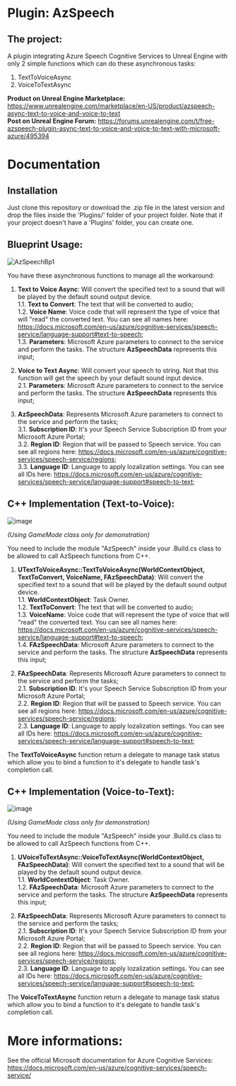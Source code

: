 # Plugin: AzSpeech
## The project:

A plugin integrating Azure Speech Cognitive Services to Unreal Engine with only 2 simple functions which can do these asynchronous tasks: 
1. TextToVoiceAsync
2. VoiceToTextAsync

**Product on Unreal Engine Marketplace:** https://www.unrealengine.com/marketplace/en-US/product/azspeech-async-text-to-voice-and-voice-to-text  
**Post on Unreal Engine Forum:** https://forums.unrealengine.com/t/free-azspeech-plugin-async-text-to-voice-and-voice-to-text-with-microsoft-azure/495394  

# Documentation
## Installation
Just clone this repository or download the .zip file in the latest version and drop the files inside the 'Plugins/' folder of your project folder.
Note that if your project doesn't have a 'Plugins' folder, you can create one.

## Blueprint Usage:

![AzSpeechBp1](https://user-images.githubusercontent.com/77353979/154168457-909aa90a-c816-40a7-b627-0404044b7f34.png)

You have these asynchronous functions to manage all the workaround:

1. **Text to Voice Async**: Will convert the specified text to a sound that will be played by the default sound output device.  
1.1. **Text to Convert**: The text that will be converted to audio;  
1.2. **Voice Name**: Voice code that will represent the type of voice that will "read" the converted text. You can see all names here: https://docs.microsoft.com/en-us/azure/cognitive-services/speech-service/language-support#text-to-speech;  
1.3. **Parameters**: Microsoft Azure parameters to connect to the service and perform the tasks. The structure **AzSpeechData** represents this input;  

2. **Voice to Text Async**: Will convert your speech to string. Not that this function will get the speech by your default sound input device.  
2.1. **Parameters**: Microsoft Azure parameters to connect to the service and perform the tasks. The structure **AzSpeechData** represents this input;  

3. **AzSpeechData**: Represents Microsoft Azure parameters to connect to the service and perform the tasks;  
3.1. **Subscription ID**: It's your Speech Service Subscription ID from your Microsoft Azure Portal;  
3.2. **Region ID**: Region that will be passed to Speech service. You can see all regions here: https://docs.microsoft.com/en-us/azure/cognitive-services/speech-service/regions;  
3.3. **Language ID**: Language to apply lozalization settings. You can see all IDs here: https://docs.microsoft.com/en-us/azure/cognitive-services/speech-service/language-support#speech-to-text;  

## C++ Implementation (Text-to-Voice):

![image](https://user-images.githubusercontent.com/77353979/154168468-7ef7fda0-f47c-4a8e-b9a2-fef94a59073b.png)

_(Using GameMode class only for demonstration)_

You need to include the module "AzSpeech" inside your .Build.cs class to be allowed to call AzSpeech functions from C++.

1. **UTextToVoiceAsync::TextToVoiceAsync(WorldContextObject, TextToConvert, VoiceName, FAzSpeechData)**: Will convert the specified text to a sound that will be played by the default sound output device.  
1.1. **WorldContextObject**: Task Owner.  
1.2. **TextToConvert**: The text that will be converted to audio;  
1.3. **VoiceName**: Voice code that will represent the type of voice that will "read" the converted text. You can see all names here: https://docs.microsoft.com/en-us/azure/cognitive-services/speech-service/language-support#text-to-speech;  
1.4. **FAzSpeechData**: Microsoft Azure parameters to connect to the service and perform the tasks. The structure **AzSpeechData** represents this input;  


2. **FAzSpeechData**: Represents Microsoft Azure parameters to connect to the service and perform the tasks;  
2.1. **Subscription ID**: It's your Speech Service Subscription ID from your Microsoft Azure Portal;  
2.2. **Region ID**: Region that will be passed to Speech service. You can see all regions here: https://docs.microsoft.com/en-us/azure/cognitive-services/speech-service/regions;  
2.3. **Language ID**: Language to apply lozalization settings. You can see all IDs here: https://docs.microsoft.com/en-us/azure/cognitive-services/speech-service/language-support#speech-to-text; 

The **TextToVoiceAsync** function return a delegate to manage task status which allow you to bind a function to it's delegate to handle task's completion call.

## C++ Implementation (Voice-to-Text):

![image](https://user-images.githubusercontent.com/77353979/154168475-f277e85d-7d1a-482a-9d09-97f0947bad1d.png)

_(Using GameMode class only for demonstration)_

You need to include the module "AzSpeech" inside your .Build.cs class to be allowed to call AzSpeech functions from C++.

1. **UVoiceToTextAsync::VoiceToTextAsync(WorldContextObject, FAzSpeechData)**: Will convert the specified text to a sound that will be played by the default sound output device.  
1.1. **WorldContextObject**: Task Owner.  
1.2. **FAzSpeechData**: Microsoft Azure parameters to connect to the service and perform the tasks. The structure **AzSpeechData** represents this input;  

2. **FAzSpeechData**: Represents Microsoft Azure parameters to connect to the service and perform the tasks;  
2.1. **Subscription ID**: It's your Speech Service Subscription ID from your Microsoft Azure Portal;  
2.2. **Region ID**: Region that will be passed to Speech service. You can see all regions here: https://docs.microsoft.com/en-us/azure/cognitive-services/speech-service/regions;  
2.3. **Language ID**: Language to apply lozalization settings. You can see all IDs here: https://docs.microsoft.com/en-us/azure/cognitive-services/speech-service/language-support#speech-to-text; 

The **VoiceToTextAsync** function return a delegate to manage task status which allow you to bind a function to it's delegate to handle task's completion call.

# More informations:
See the official Microsoft documentation for Azure Cognitive Services: https://docs.microsoft.com/en-us/azure/cognitive-services/speech-service/
